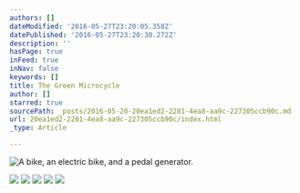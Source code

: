 ```yaml
---
authors: []
dateModified: '2016-05-27T23:20:05.358Z'
datePublished: '2016-05-27T23:20:30.272Z'
description: ''
hasPage: true
inFeed: true
inNav: false
keywords: []
title: The Green Microcycle
author: []
starred: true
sourcePath: _posts/2016-05-20-20ea1ed2-2281-4ea8-aa9c-227305ccb90c.md
url: 20ea1ed2-2281-4ea8-aa9c-227305ccb90c/index.html
_type: Article

---
```

![A bike, an electric bike, and a pedal generator.](https://the-grid-user-content.s3-us-west-2.amazonaws.com/bdf49881-a442-414a-b422-21ca24444c40.jpg)

![](https://the-grid-user-content.s3-us-west-2.amazonaws.com/1f7d4203-8e27-4b84-83c0-4ddafeac7a51.jpg)
![](https://the-grid-user-content.s3-us-west-2.amazonaws.com/41edc6db-1494-4f6e-8d4b-1b7348e4c722.jpg)
![](https://s3-us-west-2.amazonaws.com/the-grid-img/p/295001499b41284fb5c7212b67b1156fbd0ec9e2.jpg)
![](https://the-grid-user-content.s3-us-west-2.amazonaws.com/6539f647-0949-4355-87c7-2644960699a1.jpg)
![](https://s3-us-west-2.amazonaws.com/the-grid-img/p/f0c1cb4b2bed1625e586caa1e0d770383ec73ec7.jpg)